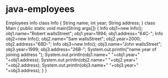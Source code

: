 # java-employees
Employees info
class Info
{
  String name;
  int year;
  String address;
}
class Main
 {
   public static void main(String args[])
   {
     Info obj1=new Info();
     obj1.name="Robert wallsStreet";
     obj1.year=1994;
     obj1.address="64C-";
     Info obj2=new Info();
     obj2.name="Sam wallsStreet";
     obj2.year=2000;
     obj2.address="68D-";
     Info obj3=new Info();
     obj3.name="John wallsStreet";
     obj3.year=1999;
     obj3.address="26B-";
     System.out.println("name                       year of joining      address ");
     System.out.println(obj1.name+"             "+obj1.year+"              "+obj1.address);
     System.out.println(obj2.name+"                "+obj2.year+"              "+obj2.address);
     System.out.println(obj3.name+"               "+obj3.year+"              "+obj3.address);
     }
   }
